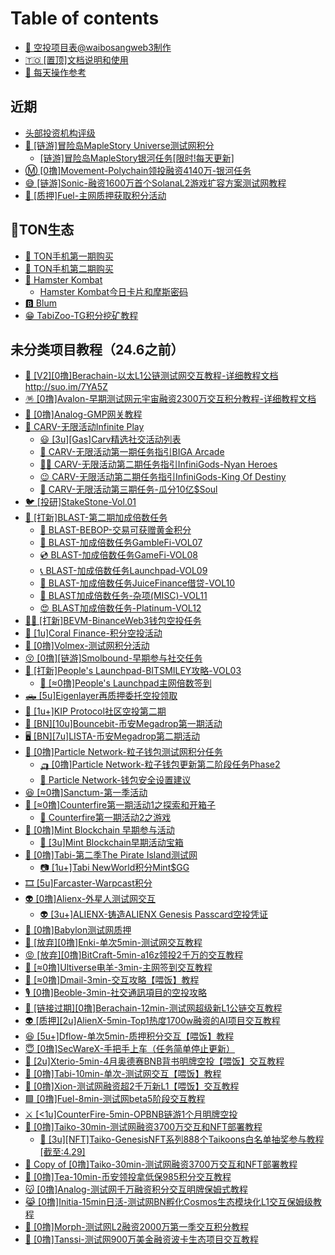 # Table of contents

* [🥱 空投项目表@waibosangweb3制作](README.md)
* [🇹🇴 \[置顶\]文档说明和使用](<README (2).md>)
* [📖 每天操作参考](mei-tian-cao-zuo-can-kao.md)

## 近期

* [头部投资机构评级](jin-qi/tou-bu-tou-zi-ji-gou-ping-ji.md)
* [🐢 \[链游\]冒险岛MapleStory Universe测试网积分](jin-qi/lian-you-mao-xian-dao-maplestory-universe-ce-shi-wang-ji-fen/README.md)
  * [\[链游\]冒险岛MapleStory银河任务\[限时!每天更新\]](jin-qi/lian-you-mao-xian-dao-maplestory-universe-ce-shi-wang-ji-fen/lian-you-mao-xian-dao-maplestory-yin-he-ren-wu-xian-shi-mei-tian-geng-xin.md)
* [Ⓜ️ \[0撸\]Movement-Polychain领投融资4140万-银河任务](jin-qi/0-lu-movementpolychain-ling-tou-rong-zi-4140-wan-yin-he-ren-wu.md)
* [😅 \[链游\]Sonic-融资1600万首个SolanaL2游戏扩容方案测试网教程](jin-qi/page.md)
* [🥙 \[质押\]Fuel-主网质押获取积分活动](jin-qi/zhi-ya-fuel-zhu-wang-zhi-ya-huo-qu-ji-fen-huo-dong.md)

## 🥇TON生态

* [🥎 TON手机第一期购买](<README (1).md>)
* [🏉 TON手机第二期购买](ton-sheng-tai/ton-shou-ji-di-er-qi-gou-mai.md)
* [🐹 Hamster Kombat](ton-sheng-tai/hamster-kombat/README.md)
  * [Hamster Kombat今日卡片和摩斯密码](ton-sheng-tai/hamster-kombat/hamster-kombat-jin-ri-ka-pian-he-mo-si-mi-ma.md)
* [🅱️ Blum](ton-sheng-tai/blum.md)
* [😁 TabiZoo-TG积分挖矿教程](ton-sheng-tai/tabizootg-ji-fen-wa-kuang-jiao-cheng.md)

## 未分类项目教程（24.6之前）

* [🐻 \[V2\]\[0撸\]Berachain-以太L1公链测试网交互教程-详细教程文档http://suo.im/7YA5Z](wei-fen-lei-xiang-mu-jiao-cheng-24.6-zhi-qian/v20-lu-berachain-yi-tai-l1-gong-lian-ce-shi-wang-jiao-hu-jiao-cheng-xiang-xi-jiao-cheng-wen-dang-htt.md)
* [🪅 \[0撸\]Avalon-早期测试网元宇宙融资2300万交互积分教程-详细教程文档](wei-fen-lei-xiang-mu-jiao-cheng-24.6-zhi-qian/0-lu-avalon-zao-qi-ce-shi-wang-yuan-yu-zhou-rong-zi-2300-wan-jiao-hu-ji-fen-jiao-cheng-xiang-xi-jiao.md)
* [🤭 \[0撸\]Analog-GMP网关教程](wei-fen-lei-xiang-mu-jiao-cheng-24.6-zhi-qian/0-lu-analoggmp-wang-guan-jiao-cheng.md)
* [🎩 CARV-无限活动Infinite Play](wei-fen-lei-xiang-mu-jiao-cheng-24.6-zhi-qian/carv-wu-xian-huo-dong-infinite-play/README.md)
  * [😃 \[3u\]\[Gas\]Carv精选社交活动列表](wei-fen-lei-xiang-mu-jiao-cheng-24.6-zhi-qian/carv-wu-xian-huo-dong-infinite-play/page.md)
  * [🚛 CARV-无限活动第一期任务指引BIGA Arcade](wei-fen-lei-xiang-mu-jiao-cheng-24.6-zhi-qian/carv-wu-xian-huo-dong-infinite-play/carv-wu-xian-huo-dong-di-yi-qi-ren-wu-zhi-yin-biga-arcade.md)
  * [🦸‍♀️ CARV-无限活动第二期任务指引InfiniGods-Nyan Heroes](wei-fen-lei-xiang-mu-jiao-cheng-24.6-zhi-qian/carv-wu-xian-huo-dong-infinite-play/carv-wu-xian-huo-dong-di-er-qi-ren-wu-zhi-yin-infinigodsnyan-heroes.md)
  * [😉 CARV-无限活动第二期任务指引InfiniGods-King Of Destiny](wei-fen-lei-xiang-mu-jiao-cheng-24.6-zhi-qian/carv-wu-xian-huo-dong-infinite-play/carv-wu-xian-huo-dong-di-er-qi-ren-wu-zhi-yin-infinigodsking-of-destiny.md)
  * [🙂 CARV-无限活动第三期任务-瓜分10亿$Soul](wei-fen-lei-xiang-mu-jiao-cheng-24.6-zhi-qian/carv-wu-xian-huo-dong-infinite-play/carv-wu-xian-huo-dong-di-san-qi-ren-wu-gua-fen-10-yi-soul.md)
* [🐦 \[投研\]StakeStone-Vol.01](wei-fen-lei-xiang-mu-jiao-cheng-24.6-zhi-qian/stakestonevol.01-tou-yan.md)
* [🥸 \[打新\]BLAST-第二期加成倍数任务](wei-fen-lei-xiang-mu-jiao-cheng-24.6-zhi-qian/da-xin-blast-di-er-qi-jia-cheng-bei-shu-ren-wu/README.md)
  * [🏹 BLAST-BEBOP-交易可获赠黄金积分](wei-fen-lei-xiang-mu-jiao-cheng-24.6-zhi-qian/da-xin-blast-di-er-qi-jia-cheng-bei-shu-ren-wu/blastbebop-jiao-yi-ke-huo-zeng-huang-jin-ji-fen.md)
  * [🚛 BLAST-加成倍数任务GambleFi-VOL07](wei-fen-lei-xiang-mu-jiao-cheng-24.6-zhi-qian/da-xin-blast-di-er-qi-jia-cheng-bei-shu-ren-wu/blast-jia-cheng-bei-shu-ren-wu-gamblefivol07.md)
  * [💿 BLAST-加成倍数任务GameFi-VOL08](wei-fen-lei-xiang-mu-jiao-cheng-24.6-zhi-qian/da-xin-blast-di-er-qi-jia-cheng-bei-shu-ren-wu/blast-jia-cheng-bei-shu-ren-wu-gamefivol08.md)
  * [📞 BLAST-加成倍数任务Launchpad-VOL09](wei-fen-lei-xiang-mu-jiao-cheng-24.6-zhi-qian/da-xin-blast-di-er-qi-jia-cheng-bei-shu-ren-wu/blast-jia-cheng-bei-shu-ren-wu-launchpadvol09.md)
  * [👋 BLAST-加成倍数任务JuiceFinance借贷-VOL10](wei-fen-lei-xiang-mu-jiao-cheng-24.6-zhi-qian/da-xin-blast-di-er-qi-jia-cheng-bei-shu-ren-wu/blast-jia-cheng-bei-shu-ren-wu-juicefinance-jie-dai-vol10.md)
  * [🤩 BLAST加成倍数任务-杂项(MISC)-VOL11](wei-fen-lei-xiang-mu-jiao-cheng-24.6-zhi-qian/da-xin-blast-di-er-qi-jia-cheng-bei-shu-ren-wu/blast-jia-cheng-bei-shu-ren-wu-za-xiang-miscvol11.md)
  * [😍 BLAST加成倍数任务-Platinum-VOL12](wei-fen-lei-xiang-mu-jiao-cheng-24.6-zhi-qian/da-xin-blast-di-er-qi-jia-cheng-bei-shu-ren-wu/blast-jia-cheng-bei-shu-ren-wu-platinumvol12.md)
* [🚵‍♀️ \[打新\]BEVM-BinanceWeb3钱包空投任务](wei-fen-lei-xiang-mu-jiao-cheng-24.6-zhi-qian/da-xin-bevmbinanceweb3-qian-bao-kong-tou-ren-wu.md)
* [🛞 \[1u\]Coral Finance-积分空投活动](wei-fen-lei-xiang-mu-jiao-cheng-24.6-zhi-qian/1ucoral-finance-ji-fen-kong-tou-huo-dong.md)
* [🎣 \[0撸\]Volmex-测试网积分活动](wei-fen-lei-xiang-mu-jiao-cheng-24.6-zhi-qian/0-lu-volmex-ce-shi-wang-ji-fen-huo-dong.md)
* [😚 \[0撸\]\[链游\]Smolbound-早期参与社交任务](wei-fen-lei-xiang-mu-jiao-cheng-24.6-zhi-qian/0-lu-lian-you-smolbound-zao-qi-can-yu-she-jiao-ren-wu.md)
* [🚐 \[打新\]People's Launchpad-BITSMILEY攻略-VOL03](wei-fen-lei-xiang-mu-jiao-cheng-24.6-zhi-qian/da-xin-peoples-launchpadbitsmiley-gong-le-vol03/README.md)
  * [🥎 \[≈0撸\]People's Launchpad主网倍数签到](wei-fen-lei-xiang-mu-jiao-cheng-24.6-zhi-qian/da-xin-peoples-launchpadbitsmiley-gong-le-vol03/0-lu-peoples-launchpad-zhu-wang-bei-shu-qian-dao.md)
* [🛻 \[5u\]Eigenlayer再质押委托空投领取](wei-fen-lei-xiang-mu-jiao-cheng-24.6-zhi-qian/5ueigenlayer-zai-zhi-ya-wei-tuo-kong-tou-ling-qu.md)
* [🎣 \[1u+\]KIP Protocol社区空投第二期](wei-fen-lei-xiang-mu-jiao-cheng-24.6-zhi-qian/1u+kip-protocol-she-qu-kong-tou-di-er-qi.md)
* [🦽 \[BN\]\[10u\]Bouncebit-币安Megadrop第一期活动](wei-fen-lei-xiang-mu-jiao-cheng-24.6-zhi-qian/bn10ubouncebit-bi-an-megadrop-di-yi-qi-huo-dong.md)
* [🖥️ \[BN\]\[7u\]LISTA-币安Megadrop第二期活动](wei-fen-lei-xiang-mu-jiao-cheng-24.6-zhi-qian/bn7ulista-bi-an-megadrop-di-er-qi-huo-dong.md)
* [💛 \[0撸\]Particle Network-粒子钱包测试网积分任务](wei-fen-lei-xiang-mu-jiao-cheng-24.6-zhi-qian/0-lu-particle-network-li-zi-qian-bao-ce-shi-wang-ji-fen-ren-wu/README.md)
  * [🛺 \[0撸\]Particle Network-粒子钱包更新第二阶段任务Phase2](wei-fen-lei-xiang-mu-jiao-cheng-24.6-zhi-qian/0-lu-particle-network-li-zi-qian-bao-ce-shi-wang-ji-fen-ren-wu/0-lu-particle-network-li-zi-qian-bao-geng-xin-di-er-jie-duan-ren-wu-phase2.md)
  * [📲 Particle Network-钱包安全设置建议](wei-fen-lei-xiang-mu-jiao-cheng-24.6-zhi-qian/0-lu-particle-network-li-zi-qian-bao-ce-shi-wang-ji-fen-ren-wu/particle-network-qian-bao-an-quan-she-zhi-jian-yi.md)
* [😆 \[≈0撸\]Sanctum-第一季活动](wei-fen-lei-xiang-mu-jiao-cheng-24.6-zhi-qian/0-lu-sanctum-di-yi-ji-huo-dong.md)
* [🚨 \[≈0撸\]Counterfire第一期活动1之探索和开箱子](wei-fen-lei-xiang-mu-jiao-cheng-24.6-zhi-qian/0-lu-counterfire-di-yi-qi-huo-dong-1-zhi-tan-suo-he-kai-xiang-zi/README.md)
  * [🚡 Counterfire第一期活动2之游戏](wei-fen-lei-xiang-mu-jiao-cheng-24.6-zhi-qian/0-lu-counterfire-di-yi-qi-huo-dong-1-zhi-tan-suo-he-kai-xiang-zi/counterfire-di-yi-qi-huo-dong-2-zhi-you-xi.md)
* [🌲 \[0撸\]Mint Blockchain 早期参与活动](wei-fen-lei-xiang-mu-jiao-cheng-24.6-zhi-qian/0-lu-mint-blockchain-zao-qi-can-yu-huo-dong/README.md)
  * [🌲 \[3u\]Mint Blockchain早期活动宝箱](wei-fen-lei-xiang-mu-jiao-cheng-24.6-zhi-qian/0-lu-mint-blockchain-zao-qi-can-yu-huo-dong/3umint-blockchain-zao-qi-huo-dong-bao-xiang.md)
* [📸 \[0撸\]Tabi-第二季The Pirate Island测试网](wei-fen-lei-xiang-mu-jiao-cheng-24.6-zhi-qian/0-lu-tabi-di-er-ji-the-pirate-island-ce-shi-wang/README.md)
  * [📷 \[1u+\]Tabi NewWorld积分Mint$GG](wei-fen-lei-xiang-mu-jiao-cheng-24.6-zhi-qian/0-lu-tabi-di-er-ji-the-pirate-island-ce-shi-wang/1u+tabi-newworld-ji-fen-mintgg.md)
* [🎞️ \[5u\]Farcaster-Warpcast积分](wei-fen-lei-xiang-mu-jiao-cheng-24.6-zhi-qian/5ufarcasterwarpcast-ji-fen.md)
* [👽 \[0撸\]Alienx-外星人测试网交互](wei-fen-lei-xiang-mu-jiao-cheng-24.6-zhi-qian/0-lu-alienx-wai-xing-ren-ce-shi-wang-jiao-hu/README.md)
  * [👽 \[3u+\]ALIENX-铸造ALIENX Genesis Passcard空投凭证](wei-fen-lei-xiang-mu-jiao-cheng-24.6-zhi-qian/0-lu-alienx-wai-xing-ren-ce-shi-wang-jiao-hu/3u+alienx-zhu-zao-alienx-genesis-passcard-kong-tou-ping-zheng.md)
* [👼 \[0撸\]Babylon测试网质押](wei-fen-lei-xiang-mu-jiao-cheng-24.6-zhi-qian/0-lu-babylon-ce-shi-wang-zhi-ya.md)
* [🤬 \[放弃\]\[0撸\]Enki-单次5min-测试网交互教程](wei-fen-lei-xiang-mu-jiao-cheng-24.6-zhi-qian/fang-qi-0-lu-enki-dan-ci-5min-ce-shi-wang-jiao-hu-jiao-cheng.md)
* [😡 \[放弃\]\[0撸\]BitCraft-5min-a16z领投2千万的交互教程](wei-fen-lei-xiang-mu-jiao-cheng-24.6-zhi-qian/fang-qi-0-lu-bitcraft5mina16z-ling-tou-2-qian-wan-de-jiao-hu-jiao-cheng.md)
* [🐏 \[≈0撸\]Ultiverse电羊-3min-主网签到交互教程](wei-fen-lei-xiang-mu-jiao-cheng-24.6-zhi-qian/0-lu-ultiverse-dian-yang-3min-zhu-wang-qian-dao-jiao-hu-jiao-cheng.md)
* [📧 \[≈0撸\]Dmail-3min-交互攻略【喂饭】教程](wei-fen-lei-xiang-mu-jiao-cheng-24.6-zhi-qian/0-lu-dmail3min-jiao-hu-gong-le-wei-fan-jiao-cheng.md)
* [🎙️ \[0撸\]Beoble-3min-社交通訊項目的空投攻略](wei-fen-lei-xiang-mu-jiao-cheng-24.6-zhi-qian/0-lu-beoble3min-she-jiao-tong-xun-xiang-mu-di-kong-tou-gong-le.md)
* [🐻 \[链接过期\]\[0撸\]Berachain-12min-测试网超级新L1公链交互教程](wei-fen-lei-xiang-mu-jiao-cheng-24.6-zhi-qian/lian-jie-guo-qi-0-lu-berachain12min-ce-shi-wang-chao-ji-xin-l1-gong-lian-jiao-hu-jiao-cheng.md)
* [👽 \[质押\]\[2u\]AlienX-5min-Top1热度1700w融资的AI项目交互教程](wei-fen-lei-xiang-mu-jiao-cheng-24.6-zhi-qian/zhi-ya-2ualienx5mintop1-re-du-1700w-rong-zi-de-ai-xiang-mu-jiao-hu-jiao-cheng.md)
* [😆 \[5u+\]Dflow-单次5min-质押积分交互【喂饭】教程](wei-fen-lei-xiang-mu-jiao-cheng-24.6-zhi-qian/5u+dflow-dan-ci-5min-zhi-ya-ji-fen-jiao-hu-wei-fan-jiao-cheng.md)
* [😇 \[0撸\]SecWareX-手把手上车（任务简单停止更新）](wei-fen-lei-xiang-mu-jiao-cheng-24.6-zhi-qian/0-lu-secwarex-shou-ba-shou-shang-che-ren-wu-jian-dan-ting-zhi-geng-xin.md)
* [🦕 \[2u\]Xterio-5min-4月奥德赛BNB背书明牌空投【喂饭】交互教程](wei-fen-lei-xiang-mu-jiao-cheng-24.6-zhi-qian/2uxterio5min4-yue-ao-de-sai-bnb-bei-shu-ming-pai-kong-tou-wei-fan-jiao-hu-jiao-cheng.md)
* [🚠 \[0撸\]Tabi-10min-单次-测试网交互【喂饭】教程](wei-fen-lei-xiang-mu-jiao-cheng-24.6-zhi-qian/0-lu-tabi10min-dan-ci-ce-shi-wang-jiao-hu-wei-fan-jiao-cheng.md)
* [🌋 \[0撸\]Xion-测试网融资超2千万新L1【喂饭】交互教程](wei-fen-lei-xiang-mu-jiao-cheng-24.6-zhi-qian/0-lu-xion-ce-shi-wang-rong-zi-chao-2-qian-wan-xin-l1-wei-fan-jiao-hu-jiao-cheng.md)
* [🟩 \[0撸\]Fuel-8min-测试网beta5阶段交互教程](wei-fen-lei-xiang-mu-jiao-cheng-24.6-zhi-qian/0-lu-fuel8min-ce-shi-wang-beta5-jie-duan-jiao-hu-jiao-cheng.md)
* [⚔️ \[<1u\]CounterFire-5min-OPBNB链游1个月明牌空投](wei-fen-lei-xiang-mu-jiao-cheng-24.6-zhi-qian/1ucounterfire5minopbnb-lian-you-1-ge-yue-ming-pai-kong-tou.md)
* [🗼 \[0撸\]Taiko-30min-测试网融资3700万交互和NFT部署教程](wei-fen-lei-xiang-mu-jiao-cheng-24.6-zhi-qian/0-lu-taiko30min-ce-shi-wang-rong-zi-3700-wan-jiao-hu-he-nft-bu-shu-jiao-cheng/README.md)
  * [🥎 \[3u\]\[NFT\]Taiko-GenesisNFT系列888个Taikoons白名单抽奖参与教程\[截至:4.29\]](wei-fen-lei-xiang-mu-jiao-cheng-24.6-zhi-qian/0-lu-taiko30min-ce-shi-wang-rong-zi-3700-wan-jiao-hu-he-nft-bu-shu-jiao-cheng/3unfttaikogenesisnft-xi-lie-888-ge-taikoons-bai-ming-dan-chou-jiang-can-yu-jiao-cheng-jie-zhi-4.29.md)
* [🍃 Copy of \[0撸\]Taiko-30min-测试网融资3700万交互和NFT部署教程](wei-fen-lei-xiang-mu-jiao-cheng-24.6-zhi-qian/copy-of-0-lu-taiko30min-ce-shi-wang-rong-zi-3700-wan-jiao-hu-he-nft-bu-shu-jiao-cheng.md)
* [🍵 \[0撸\]Tea-10min-币安领投拿低保985积分交互教程](wei-fen-lei-xiang-mu-jiao-cheng-24.6-zhi-qian/0-lu-tea10min-bi-an-ling-tou-na-di-bao-985-ji-fen-jiao-hu-jiao-cheng.md)
* [😽 \[0撸\]Analog-测试网千万融资积分交互明牌保姆式教程](wei-fen-lei-xiang-mu-jiao-cheng-24.6-zhi-qian/0-lu-analog-ce-shi-wang-qian-wan-rong-zi-ji-fen-jiao-hu-ming-pai-bao-mu-shi-jiao-cheng.md)
* [😹 \[0撸\]Initia-15min日活-测试网BN孵化Cosmos生态模块化L1交互保姆级教程](wei-fen-lei-xiang-mu-jiao-cheng-24.6-zhi-qian/0-lu-initia15min-ri-huo-ce-shi-wang-bn-fu-hua-cosmos-sheng-tai-mo-kuai-hua-l1-jiao-hu-bao-mu-ji-jiao.md)
* [🤑 \[0撸\]Morph-测试网L2融资2000万第一季交互积分教程](wei-fen-lei-xiang-mu-jiao-cheng-24.6-zhi-qian/0-lu-morph-ce-shi-wang-l2-rong-zi-2000-wan-di-yi-ji-jiao-hu-ji-fen-jiao-cheng.md)
* [🤑 \[0撸\]Tanssi-测试网900万美金融资波卡生态项目交互教程](wei-fen-lei-xiang-mu-jiao-cheng-24.6-zhi-qian/0-lu-tanssi-ce-shi-wang-900-wan-mei-jin-rong-zi-bo-ka-sheng-tai-xiang-mu-jiao-hu-jiao-cheng.md)
